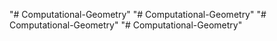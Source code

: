 "# Computational-Geometry" 
"# Computational-Geometry" 
"# Computational-Geometry" 
"# Computational-Geometry" 

